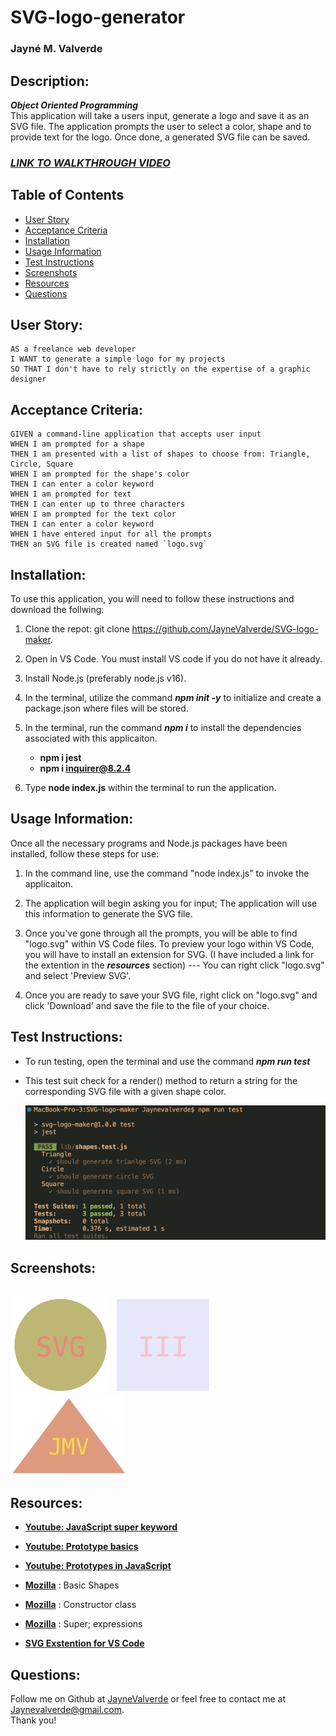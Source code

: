 # SVG-logo-generator
### Jayné M. Valverde

## Description:
***Object Oriented Programming*** <br>
This application will take a users input, generate a logo and save it as an SVG file. The application prompts the user to select a color, shape and to provide text for the logo. Once done, a generated SVG file can be saved. 

### **_[LINK TO WALKTHROUGH VIDEO](https://youtu.be/YrFg9fPl6eM)_**

## Table of Contents
* [User Story](#user-story)
* [Acceptance Criteria](#acceptance-criteria)
* [Installation](#installation)
* [Usage Information](#usage-information)
* [Test Instructions](#test-instructions)
* [Screenshots](#screenshots)
* [Resources](#resources)
* [Questions](#questions)

## User Story:
```
AS a freelance web developer 
I WANT to generate a simple logo for my projects 
SO THAT I don't have to rely strictly on the expertise of a graphic designer 
```
## Acceptance Criteria: 
```
GIVEN a command-line application that accepts user input 
WHEN I am prompted for a shape
THEN I am presented with a list of shapes to choose from: Triangle, Circle, Square
WHEN I am prompted for the shape's color
THEN I can enter a color keyword
WHEN I am prompted for text
THEN I can enter up to three characters 
WHEN I am prompted for the text color 
THEN I can enter a color keyword
WHEN I have entered input for all the prompts
THEN an SVG file is created named `logo.svg`
```

## Installation: 
To use this application, you will need to follow these instructions and download the follwing: <br>

1. Clone the repot: git clone https://github.com/JayneValverde/SVG-logo-maker.

2. Open in VS Code. You must install VS code if you do not have it already. 

3. Install Node.js (preferably node.js v16).

4. In the terminal, utilize the command ***npm init -y*** to initialize and create a package.json where files will be stored.

5. In the terminal, run the command ***npm i*** to install the dependencies associated with this applicaiton. 
    * **npm i jest** 
    * **npm i inquirer@8.2.4** 

6. Type **node index.js** within the terminal to run the application. 

## Usage Information:
Once all the necessary programs and Node.js packages have been installed, follow these steps for use: 

1. In the command line, use the command "node index.js" to invoke the applicaiton. 

2. The application will begin asking you for input; The application will use this information to generate the SVG file. 

3. Once you've gone through all the prompts, you will be able to find "logo.svg" within VS Code files. To preview your logo within VS Code, you will have to install an extension for SVG. (I have included a link for the extention in the ***resources*** section) --- You can right click "logo.svg" and select 'Preview SVG'. 

4. Once you are ready to save your SVG file, right click on "logo.svg" and click 'Download' and save the file to the file of your choice. 

## Test Instructions:
* To run testing, open the terminal and use the command ***npm run test*** <br>
* This test suit check for a render() method to return a string for the corresponding SVG file with a given shape color.  <br>

    <img src="./images/testing.png" > <br>

## Screenshots:
<br>
 <img src="./images/exampleCircle.png" width="160">
<img src="./images/exampleSquare.png" width="160"> 
<img src="./images/exampleTrianlge.png" width="185"> 
<br>

## Resources: 
* **[Youtube: JavaScript super keyword ](https://www.youtube.com/watch?v=khuDeNwXkfI)**

* **[Youtube: Prototype basics](https://www.youtube.com/watch?v=YkoelSTUy7A&t=902s)**

* **[Youtube: Prototypes in JavaScript](https://www.youtube.com/watch?v=riDVvXZ_Kb4&t=18s)**

* **[Mozilla](https://developer.mozilla.org/en-US/docs/Web/SVG/Tutorial/Basic_Shapes)** : Basic Shapes 

* **[Mozilla](https://developer.mozilla.org/en-US/docs/Web/JavaScript/Reference/Classes/constructor)** : Constructor class 

* **[Mozilla](https://developer.mozilla.org/en-US/docs/Web/JavaScript/Reference/Operators/super)** : Super; expressions 

* **[SVG Exstention for VS Code](https://marketplace.visualstudio.com/items?itemName=jock.svg)**

## Questions: 
Follow me on Github at [JayneValverde](https://github.com/JayneValverde) or feel free to contact me at Jaynevalverde@gmail.com. <br>
Thank you!
